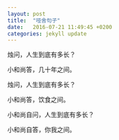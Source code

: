 ```yaml
---
layout: post
title:  "哑舍句子"
date:   2016-07-21 11:49:45 +0200
categories: jekyll update
---
```

烛问，人生到底有多长？

小和尚答，几十年之间。

烛问，人生到底有多长？ 

小和尚答，饮食之间。

小和尚自问，人生到底有多长？ 

小和尚自答，你我之间。


